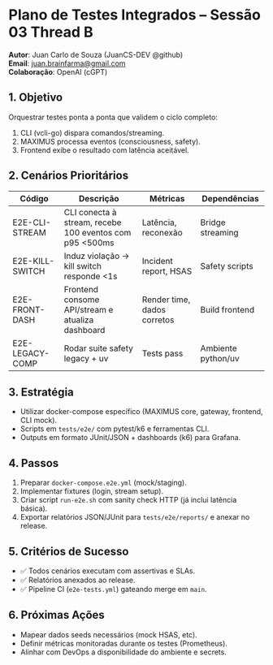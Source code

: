 # Plano de Testes Integrados – Sessão 03 Thread B

**Autor**: Juan Carlo de Souza (JuanCS-DEV @github)  
**Email**: juan.brainfarma@gmail.com  
**Colaboração**: OpenAI (cGPT)

## 1. Objetivo
Orquestrar testes ponta a ponta que validem o ciclo completo:
1. CLI (vcli-go) dispara comandos/streaming.
2. MAXIMUS processa eventos (consciousness, safety).
3. Frontend exibe o resultado com latência aceitável.

## 2. Cenários Prioritários
| Código | Descrição | Métricas | Dependências |
|--------|-----------|----------|--------------|
| E2E-CLI-STREAM | CLI conecta à stream, recebe 100 eventos com p95 <500ms | Latência, reconexão | Bridge streaming |
| E2E-KILL-SWITCH | Induz violação → kill switch responde <1s | Incident report, HSAS | Safety scripts |
| E2E-FRONT-DASH | Frontend consome API/stream e atualiza dashboard | Render time, dados corretos | Build frontend |
| E2E-LEGACY-COMP | Rodar suite safety legacy + uv | Tests pass | Ambiente python/uv |

## 3. Estratégia
- Utilizar docker-compose específico (MAXIMUS core, gateway, frontend, CLI mock).
- Scripts em `tests/e2e/` com pytest/k6 e ferramentas CLI.
- Outputs em formato JUnit/JSON + dashboards (k6) para Grafana.

## 4. Passos
1. Preparar `docker-compose.e2e.yml` (mock/staging).
2. Implementar fixtures (login, stream setup).
3. Criar script `run-e2e.sh` com sanity check HTTP (já inclui latência básica).
4. Exportar relatórios JSON/JUnit para `tests/e2e/reports/` e anexar no release.

## 5. Critérios de Sucesso
- ✅ Todos cenários executam com assertivas e SLAs.
- ✅ Relatórios anexados ao release.
- ✅ Pipeline CI (`e2e-tests.yml`) gateando merge em `main`.

## 6. Próximas Ações
- Mapear dados seeds necessários (mock HSAS, etc).
- Definir métricas monitoradas durante os testes (Prometheus).
- Alinhar com DevOps a disponibilidade do ambiente e secrets.
